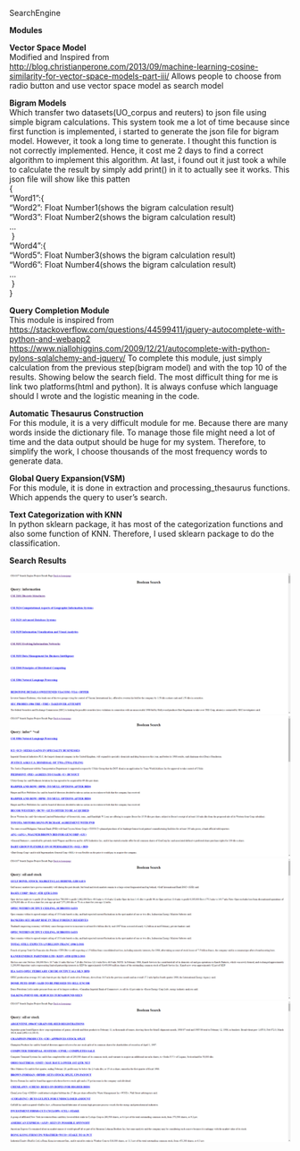 SearchEngine

<strong>Modules</strong>

<strong>Vector Space Model</strong><br/>
Modified and Inspired from
http://blog.christianperone.com/2013/09/machine-learning-cosine-similarity-for-vector-space-models-part-iii/
Allows people to choose from radio button and use vector space model as search model 


<strong>Bigram Models</strong><br/>
Which transfer two datasets(UO_corpus and reuters) to json file using simple bigram calculations. This system took me a lot of time because since first function is implemented, i started to generate the json file for bigram model. However, it took a long time to generate. I thought this function is not correctly implemented. Hence, it cost me 2 days to find a correct algorithm to implement this algorithm. At last, i found out it just took a while to calculate the result by simply add print() in it to actually see it works. This json file will show like this patten<br/>
{<br/>
“Word1”:{<br/>
“Word2”: Float Number1(shows the bigram calculation result)<br/>
“Word3”: Float Number2(shows the bigram calculation result)<br/>
...<br/>
&nbsp;}<br/>
“Word4”:{<br/>
“Word5”: Float Number3(shows the bigram calculation result)<br/>
“Word6”: Float Number4(shows the bigram calculation result)<br/>
...<br/>
&nbsp;}<br/>
}<br/>


<strong>Query Completion Module</strong><br/>
This module is inspired from 
https://stackoverflow.com/questions/44599411/jquery-autocomplete-with-python-and-webapp2
https://www.niallohiggins.com/2009/12/21/autocomplete-with-python-pylons-sqlalchemy-and-jquery/
To complete this module, just simply calculation from the previous step(bigram model) and with the top 10 of the results. Showing below the search field. The most difficult thing for me is link two platforms(html and python). It is always confuse which language should I wrote and the logistic meaning in the code.


<strong>Automatic Thesaurus Construction</strong><br/>
For this module, it is a very difficult module for me. Because there are many words inside the dictionary file. To manage those file might need a lot of time and the data output should be huge for my system. Therefore, to simplify the work, I choose thousands of the most frequency words to generate data.


<strong>Global Query Expansion(VSM)</strong><br/>
For this module, it is done in extraction and processing_thesaurus functions. Which appends the query to user’s search.


<strong>Text Categorization with KNN</strong><br/>
In python sklearn package, it has most of the categorization functions and also some function of KNN. Therefore, I used sklearn package to do the classification.


<strong>Search Results</strong><br/>
 
![](1.png)<br/>
![](2.png)<br/>
![](3.png)<br/>
![](4.png)<br/>
